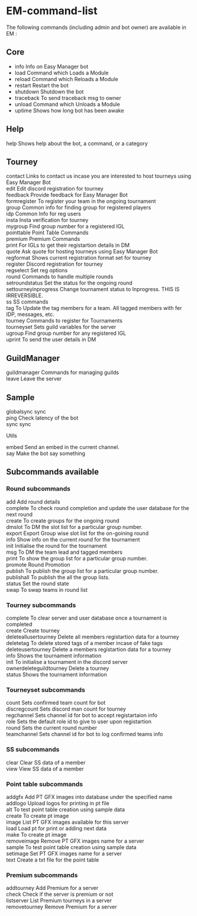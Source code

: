 # EM-command-list

The following commands (including admin and bot owner) are available in EM :

## Core

* info            Info on Easy Manager bot  
* load            Command which Loads a Module  
* reload          Command which Reloads a Module  
* restart         Restart the bot  
* shutdown        Shutdown the bot  
* traceback       To send traceback msg to owner  
* unload          Command which Unloads a Module  
* uptime          Shows how long bot has been awake  

## Help

help            Shows help about the bot, a command, or a category  

## Tourney

contact         Links to contact us incase you are interested to host tourneys using Easy Manager Bot  
edit            Edit discord registration for tourney  
feedback        Provide feedback for Easy Manager Bot  
formregister    To register your team in the ongoing tournament  
group           Common info for finding group for registered players  
idp             Common Info for reg users  
insta           Insta verification for tourney  
mygroup         Find group number for a registered IGL  
pointtable      Point Table Commands  
premium         Premium Commands  
print           For IGLs to get their registartion details in DM  
quote           Ask quote for hosting tourneys using Easy Manager Bot  
regformat       Shows current registration format set for tourney  
register        Discord registration for tourney  
regselect       Set reg options  
round           Commands to handle multiple rounds  
setroundstatus  Set the status for the ongoing round  
settourneyinprogress Change tournament status to Inprogress. THIS IS IRREVERSIBLE.  
ss              SS commands  
tag             To Update the tag members for a team. All tagged members with fer IDP, messages, etc.  
tourney         Commands to register for Tournaments  
tourneyset      Sets guild variables for the server  
ugroup          Find group number for any registered IGL  
uprint          To send the user details in DM  

## GuildManager

guildmanager    Commands for managing guilds  
leave           Leave the server  

## Sample

globalsync      sync  
ping            Check latency of the bot  
sync            sync  

Utils

embed           Send an embed in the current channel.  
say             Make the bot say something  


## Subcommands available

### Round subcommands

add 			Add round details  
complete 		To check round completion and update the user database for the next round  
create 			To create groups for the ongoing round  
dmslot 			To DM the slot list for a particular group number.  
export 			Export Group wise slot list for the on-goining round  
info 			Show info on the current round for the tournament  
init 			Initialise the round for the tournament  
msg 			To DM the team lead and tagged members  
print 			To show the group list for a particular group number.  
promote 		Round Promotion  
publish 		To publish the group list for a particular group number.  
publishall 		To publish the all the group lists.  
status 			Set the round state  
swap 			To swap teams in round list  


### Tourney subcommands

complete 		To clear server and user database once a tournament is completed  
create 			Create tourney  
deleteallusertourney Delete all members registartion data for a tourney  
deletetag 		To delete stored tags of a member incase of fake tags  
deleteusertourney Delete a members registartion data for a tourney  
info 			Shows the tournament information  
init 			To initialise a tournament in the discord server  
ownerdeleteguildtourney Delete a tourney  
status 			Shows the tournament information  

### Tourneyset subcommands

count 			Sets confirmed team count for bot  
discregcount 	Sets discord man count for tourney  
regchannel 		Sets channel id for bot to accept registartaion info  
role 			Sets the default role id to give to user upon registartion  
round 			Sets the current round number  
teamchannel 	Sets channel id for bot to log confirmed teams info  

### SS subcommands

clear 			Clear SS data of a member  
view 			View SS data of a member  

### Point table subcommands

addgfx 			Add PT GFX images into database under the specified name  
addlogo 		Upload logos for printing in pt file  
alt 			To test point table creation using sample data  
create 			To create pt image  
image 			List PT GFX images available for this server  
load 			Load pt for print or adding next data  
make 			To create pt image  
removeimage 	Remove PT GFX images name for a server  
sample 			To test point table creation using sample data  
setimage 		Set PT GFX images name for a server  
text 			Create a txt file for the point table  

### Premium subcommands

addtourney      Add Premium for a server  
check 			Check if the server is premium or not  
listserver 		List Premium tourneys in a server  
removetourney 	Remove Premium for a server  


